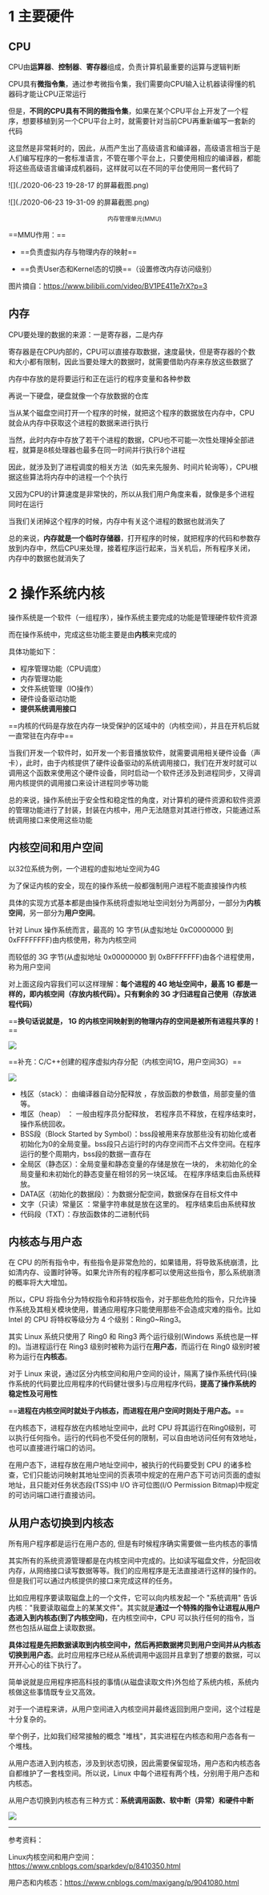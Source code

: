 # 1 主要硬件

## CPU

CPU由**运算器**、**控制器**、**寄存器**组成，负责计算机最重要的运算与逻辑判断

CPU具有**微指令集**，通过参考微指令集，我们需要向CPU输入让机器读得懂的机器码才能让CPU正常运行

但是，**不同的CPU具有不同的微指令集**，如果在某个CPU平台上开发了一个程序，想要移植到另一个CPU平台上时，就需要针对当前CPU再重新编写一套新的代码

这显然是非常耗时的，因此，从而产生出了高级语言和编译器，高级语言相当于是人们编写程序的一套标准语言，不管在哪个平台上，只要使用相应的编译器，都能将这些高级语言编译成机器码，这样就可以在不同的平台使用同一套代码了



![](./2020-06-23 19-28-17 的屏幕截图.png)



![](./2020-06-23 19-31-09 的屏幕截图.png)

<center><small>内存管理单元(MMU)</small></center>

==MMU作用：==

- ==负责虚拟内存与物理内存的映射==

- ==负责User态和Kernel态的切换==（设置修改内存访问级别）



图片摘自：https://www.bilibili.com/video/BV1PE411e7rX?p=3

## 内存

CPU要处理的数据的来源：一是寄存器，二是内存

寄存器是在CPU内部的，CPU可以直接存取数据，速度最快，但是寄存器的个数和大小都有限制，因此当要处理大的数据时，就需要借助内存来存放这些数据了

内存中存放的是将要运行和正在运行的程序变量和各种参数

再说一下硬盘，硬盘就像一个存放数据的仓库

当从某个磁盘空间打开一个程序的时候，就把这个程序的数据放在内存中，CPU就会从内存中获取这个进程的数据来进行执行

当然，此时内存中存放了若干个进程的数据，CPU也不可能一次性处理掉全部进程，就算是8核处理器也最多在同一时间并行执行8个进程

因此，就涉及到了进程调度的相关方法（如先来先服务、时间片轮询等），CPU根据这些算法将内存中的进程一个个执行

又因为CPU的计算速度是非常快的，所以从我们用户角度来看，就像是多个进程同时在运行

当我们关闭掉这个程序的时候，内存中有关这个进程的数据也就消失了



总的来说，**内存就是一个临时存储器**，打开程序的时候，就把程序的代码和参数存放到内存中，然后CPU来处理，接着程序运行起来，当关机后，所有程序关闭，内存中的数据也就消失了



# 2 操作系统内核

操作系统是一个软件（一组程序），操作系统主要完成的功能是管理硬件软件资源

而在操作系统中，完成这些功能主要是由**内核**来完成的

具体功能如下：

- 程序管理功能（CPU调度）
- 内存管理功能
- 文件系统管理（IO操作）
- 硬件设备驱动功能
- **提供系统调用接口**

==内核的代码是存放在内存一块受保护的区域中的（内核空间），并且在开机后就一直常驻在内存中==



当我们开发一个软件时，如开发一个影音播放软件，就需要调用相关硬件设备（声卡），此时，由于内核提供了硬件设备驱动的系统调用接口，我们在开发时就可以调用这个函数来使用这个硬件设备，同时启动一个软件还涉及到进程同步，又得调用内核提供的调用接口来设计进程同步等功能



总的来说，操作系统出于安全性和稳定性的角度，对计算机的硬件资源和软件资源的管理功能进行了封装，封装在内核中，用户无法随意对其进行修改，只能通过系统调用接口来使用这些功能



## 内核空间和用户空间

以32位系统为例，一个进程的虚拟地址空间为4G

为了保证内核的安全，现在的操作系统一般都强制用户进程不能直接操作内核

具体的实现方式基本都是由操作系统将虚拟地址空间划分为两部分，一部分为**内核空间**，另一部分为**用户空间**。

针对 Linux 操作系统而言，最高的 1G 字节(从虚拟地址 0xC0000000 到 0xFFFFFFFF)由内核使用，称为内核空间

而较低的  3G 字节(从虚拟地址 0x00000000 到 0xBFFFFFFF)由各个进程使用，称为用户空间

对上面这段内容我们可以这样理解：**每个进程的 4G 地址空间中，最高 1G 都是一样的，即内核空间（存放内核代码）。只有剩余的 3G 才归进程自己使用（存放进程代码）**

==**换句话说就是，  1G 的内核空间映射到的物理内存的空间是被所有进程共享的！**==

![](./952033-20180203175433421-1012821617.png)

==补充：C/C++创建的程序虚拟内存分配（内核空间1G，用户空间3G）==

![](./C++内存分布.png)

- 栈区（stack）： 由编译器自动分配释放 ，存放函数的参数值，局部变量的值等。 
- 堆区（heap） ： 一般由程序员分配释放， 若程序员不释放，在程序结束时，操作系统回收。
- BSS段（Block Started by Symbol）：bss段被用来存放那些没有初始化或者初始化为0的全局变量。bss段只占运行时的内存空间而不占文件空间。在程序运行的整个周期内，bss段的数据一直存在
- 全局区（静态区）：全局变量和静态变量的存储是放在一块的， 未初始化的全局变量和未初始化的静态变量在相邻的另一块区域。 在程序序结束后由系统释放。 
- DATA区（初始化的数据段）：为数据分配空间，数据保存在目标文件中
- 文字（只读）常量区 ：常量字符串就是放在这里的。 程序结束后由系统释放 
- 代码段（TXT）：存放函数体的二进制代码



## 内核态与用户态

在 CPU 的所有指令中，有些指令是非常危险的，如果错用，将导致系统崩溃，比如清内存、设置时钟等。如果允许所有的程序都可以使用这些指令，那么系统崩溃的概率将大大增加。

所以，CPU 将指令分为特权指令和非特权指令，对于那些危险的指令，只允许操作系统及其相关模块使用，普通应用程序只能使用那些不会造成灾难的指令。比如 Intel 的 CPU 将特权等级分为 4 个级别：Ring0~Ring3。

其实 Linux 系统只使用了 Ring0 和 Ring3 两个运行级别(Windows 系统也是一样的)。当进程运行在 Ring3 级别时被称为运行在**用户态**，而运行在 Ring0 级别时被称为运行在**内核态**。



对于 Linux 来说，通过区分内核空间和用户空间的设计，隔离了操作系统代码(操作系统的代码要比应用程序的代码健壮很多)与应用程序代码，**提高了操作系统的稳定性及可用性**

==**进程在内核空间时就处于内核态，而进程在用户空间时则处于用户态。**==

在内核态下，进程存放在内核地址空间中，此时 CPU 将其运行在Ring0级别，可以执行任何指令。运行的代码也不受任何的限制，可以自由地访问任何有效地址，也可以直接进行端口的访问。

在用户态下，进程存放在用户地址空间中，被执行的代码要受到 CPU 的诸多检查，它们只能访问映射其地址空间的页表项中规定的在用户态下可访问页面的虚拟地址，且只能对任务状态段(TSS)中 I/O  许可位图(I/O Permission Bitmap)中规定的可访问端口进行直接访问。 



## 从用户态切换到内核态

所有用户程序都是运行在用户态的, 但是有时候程序确实需要做一些内核态的事情

其实所有的系统资源管理都是在内核空间中完成的。比如读写磁盘文件，分配回收内存，从网络接口读写数据等等。我们的应用程序是无法直接进行这样的操作的。但是我们可以通过内核提供的接口来完成这样的任务。

比如应用程序要读取磁盘上的一个文件，它可以向内核发起一个 "系统调用"  告诉内核："我要读取磁盘上的某某文件"。其实就是**通过一个特殊的指令让进程从用户态进入到内核态(到了内核空间)**，在内核空间中，CPU  可以执行任何的指令，当然也包括从磁盘上读取数据。

**具体过程是先把数据读取到内核空间中，然后再把数据拷贝到用户空间并从内核态切换到用户态**。此时应用程序已经从系统调用中返回并且拿到了想要的数据，可以开开心心的往下执行了。

简单说就是应用程序把高科技的事情(从磁盘读取文件)外包给了系统内核，系统内核做这些事情既专业又高效。

对于一个进程来讲，从用户空间进入内核空间并最终返回到用户空间，这个过程是十分复杂的。

举个例子，比如我们经常接触的概念  "堆栈"，其实进程在内核态和用户态各有一个堆栈。

从用户态进入到内核态，涉及到状态切换，因此需要保留现场，用户态和内核态各自都维护了一套栈空间。所以说，Linux 中每个进程有两个栈，分别用于用户态和内核态。



从用户态切换到内核态有三种方式：**系统调用函数、软中断（异常）和硬件中断**

![](./952033-20180203175808171-1763645276.png)



<hr>

参考资料：

Linux内核空间和用户空间：https://www.cnblogs.com/sparkdev/p/8410350.html

用户态和内核态：https://www.cnblogs.com/maxigang/p/9041080.html